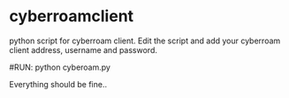 # cyberroamclient
python script for cyberroam client. Edit the script and add your cyberroam client address, username and password.

#RUN:
python cyberoam.py

Everything should be fine..
